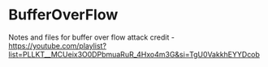 # BufferOverFlow
Notes and files for buffer over flow attack
credit - https://youtube.com/playlist?list=PLLKT__MCUeix3O0DPbmuaRuR_4Hxo4m3G&si=TgU0VakkhEYYDcob
